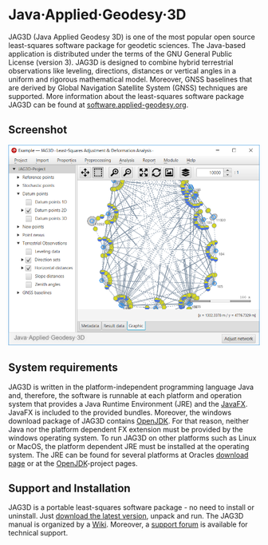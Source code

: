 Java·Applied·Geodesy·3D
=======================
JAG3D (Java Applied Geodesy 3D) is one of the most popular open source least-squares software package for geodetic sciences. The Java-based application is distributed under the terms of the GNU General Public License (version 3). JAG3D is designed to combine hybrid terrestrial observations like leveling, directions, distances or vertical angles in a uniform and rigorous mathematical model. Moreover, GNSS baselines that are derived by Global Navigation Satellite System (GNSS) techniques are supported. More information about the least-squares software package JAG3D can be found at [software.applied-geodesy.org](https://software.applied-geodesy.org/)</a>.


Screenshot
----------
![Java Applied Geodesy 3D (JAG3D)](/jag3d.png?raw=true "Java·Applied·Geodesy·3D (JAG3D)")


System requirements
-------------------
JAG3D is written in the platform-independent programming language Java and, therefore, the software is runnable at each platform and operation system that provides a Java Runtime Environment (JRE) and the [JavaFX](https://openjfx.io). JavaFX is included to the provided bundles. Moreover, the windows download package of JAG3D contains [OpenJDK](https://openjdk.java.net). For that reason, neither Java nor the platform dependent FX extension must be provided by the windows operating system. To run JAG3D on other platforms such as Linux or MacOS, the platform dependent JRE must be installed at the operating system. The JRE can be found for several platforms at Oracles [download page](https://java.oracle.com) or at the [OpenJDK](https://openjdk.java.net)-project pages.


Support and Installation
------------------------
JAG3D is a portable least-squares software package - no need to install or uninstall. Just [download the latest version](https://github.com/loesler/applied-geodesy/releases/latest), unpack and run. The JAG3D manual is organized by a [Wiki](https://software.applied-geodesy.org/wiki/). Moreover, a [support forum](https://software.applied-geodesy.org/forum/) is available for technical support.
